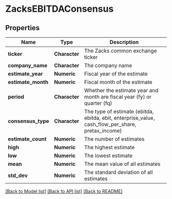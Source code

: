# ZacksEBITDAConsensus

[//]: # (CLASS:IntrinioSDK::ZacksEBITDAConsensus)

[//]: # (KIND:object)

## Properties

[//]: # (START_DEFINITION)

Name | Type | Description
------------ | ------------- | -------------
**ticker** | **Character** | The Zacks common exchange ticker &nbsp;
**company_name** | **Character** | The company name &nbsp;
**estimate_year** | **Numeric** | Fiscal year of the estimate &nbsp;
**estimate_month** | **Numeric** | Fiscal month of the estimate &nbsp;
**period** | **Character** | Whether the estimate year and month are fiscal year (fy) or quarter (fq) &nbsp;
**consensus_type** | **Character** | The type of estimate (ebitda, ebitda, ebit, enterprise_value, cash_flow_per_share, pretax_income) &nbsp;
**estimate_count** | **Numeric** | The number of estimates &nbsp;
**high** | **Numeric** | The highest estimate &nbsp;
**low** | **Numeric** | The lowest estimate &nbsp;
**mean** | **Numeric** | The mean value of all estimates &nbsp;
**std_dev** | **Numeric** | The standard deviation of all estimates &nbsp;

[//]: # (END_DEFINITION)


[[Back to Model list]](../README.md#documentation-for-models) [[Back to API list]](../README.md#documentation-for-api-endpoints) [[Back to README]](../README.md)


